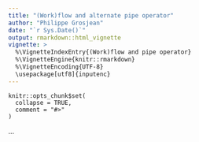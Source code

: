 ```yaml
---
title: "(Work)flow and alternate pipe operator"
author: "Philippe Grosjean"
date: "`r Sys.Date()`"
output: rmarkdown::html_vignette
vignette: >
  %\VignetteIndexEntry{(Work)flow and pipe operator}
  %\VignetteEngine{knitr::rmarkdown}
  %\VignetteEncoding{UTF-8}
  \usepackage[utf8]{inputenc}
---
```


```{r setup, include = FALSE}
knitr::opts_chunk$set(
  collapse = TRUE,
  comment = "#>"
)
```

...
